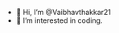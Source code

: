 - 👋 Hi, I’m @Vaibhavthakkar21
- 👀 I’m interested in coding.

<!---
Vaibhavthakkar21/Vaibhavthakkar21 is a ✨ special ✨ repository because its `README.md` (this file) appears on your GitHub profile.
You can click the Preview link to take a look at your changes.
--->
